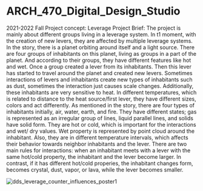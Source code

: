 # ARCH_470_Digital_Design_Studio
2021-2022 Fall
Project concept: Leverage
Project Brief:
The project is mainly about different groups living in a leverage system. In t1 moment, with the creation of new levers, they are affected by multiple leverage systems.
In the story, there is a planet orbiting around itself and a light source. There are four groups of inhabitants on this planet, living as groups in a part of the planet. And according to their groups, they have different features like hot and wet. Once a group created a lever from its inhabitants. Then this lever has started to travel around the planet and created new levers. Sometimes interactions of levers and inhabitants create new types of inhabitants such as dust, sometimes the interaction just causes scale changes. Additionally, these inhabitants are very sensitive to heat. In different temperatures, which is related to distance to the heat source/first lever, they have different sizes, colors and act differently.
As mentioned in the story, there are four types of inhabitants initially, air, water, earth, and fire. They have different states; gas is represented as an irregular group of lines, liquid parallel lines, and solids have solid form. They are hot or cold, which is important for the interactions and wet/ dry values. Wet property is represented by point cloud around the inhabitant. Also, they are in different temperature intervals, which affects their behavior towards neighbor inhabitants and the lever.
There are two main rules for interactions: when an inhabitant meets with a lever with the same hot/cold property, the inhabitant and the lever become larger. In contrast, if it has different hot/cold properies, the inhabitant changes form, becomes crystal, dust, vapor, or lava, while the lever becomes smaller.


![dds_leverage_counter_influences_poster1](https://user-images.githubusercontent.com/103535917/179237151-59125f0c-8d12-4f50-8ecf-c1955aaed26b.jpg)
